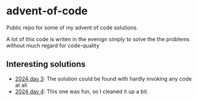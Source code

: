 # advent-of-code

Public repo for some of my advent of code solutions.

A lot of this code is writen in the evenign simply to solve the the problems without much regard for code-quality

## Interesting solutions

- [2024 day 3](2024/3/part-1/README.md): The solution could be found with hardly invoking any code at all
- [2024 day 4](2024/4/part-2/doit.hs): This one was fun, so I cleaned it up a bit.

